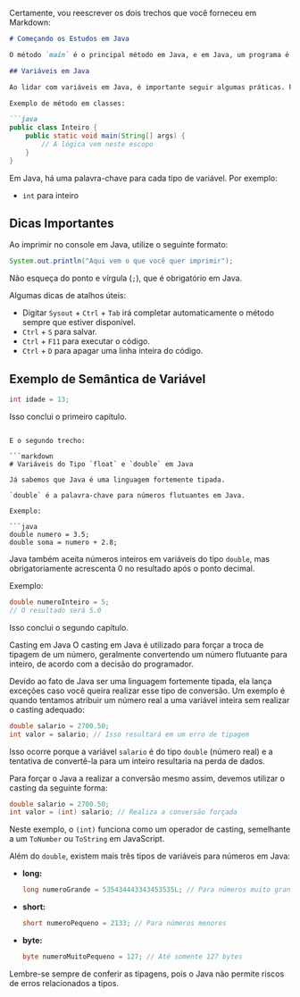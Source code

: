 Certamente, vou reescrever os dois trechos que você forneceu em Markdown:

```markdown
# Começando os Estudos em Java

O método `main` é o principal método em Java, e em Java, um programa é composto principalmente por métodos. Java é uma linguagem de programação fortemente tipada.

## Variáveis em Java

Ao lidar com variáveis em Java, é importante seguir algumas práticas. Por exemplo, iniciar uma aplicação com pacotes para diferenciar entre diferentes aplicações. O nome do pacote deve começar, por convenção, com letra minúscula.

Exemplo de método em classes:

```java
public class Inteiro {
    public static void main(String[] args) {
        // A lógica vem neste escopo
    }
}
```

Em Java, há uma palavra-chave para cada tipo de variável. Por exemplo:

- `int` para inteiro

## Dicas Importantes

Ao imprimir no console em Java, utilize o seguinte formato:

```java
System.out.println("Aqui vem o que você quer imprimir");
```

Não esqueça do ponto e vírgula (`;`), que é obrigatório em Java.

Algumas dicas de atalhos úteis:

- Digitar `Sysout` + `Ctrl` + `Tab` irá completar automaticamente o método sempre que estiver disponível.
- `Ctrl` + `S` para salvar.
- `Ctrl` + `F11` para executar o código.
- `Ctrl` + `D` para apagar uma linha inteira do código.

## Exemplo de Semântica de Variável

```java
int idade = 13;
```

Isso conclui o primeiro capítulo.
```

E o segundo trecho:

```markdown
# Variáveis do Tipo `float` e `double` em Java

Já sabemos que Java é uma linguagem fortemente tipada.

`double` é a palavra-chave para números flutuantes em Java.

Exemplo:

```java
double numero = 3.5;
double soma = numero + 2.8;
```

Java também aceita números inteiros em variáveis do tipo `double`, mas obrigatoriamente acrescenta 0 no resultado após o ponto decimal.

Exemplo:

```java
double numeroInteiro = 5;
// O resultado será 5.0
```

Isso conclui o segundo capítulo.


Casting em Java
O casting em Java é utilizado para forçar a troca de tipagem de um número, geralmente convertendo um número flutuante para inteiro, de acordo com a decisão do programador.

Devido ao fato de Java ser uma linguagem fortemente tipada, ela lança exceções caso você queira realizar esse tipo de conversão. Um exemplo é quando tentamos atribuir um número real a uma variável inteira sem realizar o casting adequado:

```java
double salario = 2700.50;
int valor = salario; // Isso resultará em um erro de tipagem
```

Isso ocorre porque a variável `salario` é do tipo `double` (número real) e a tentativa de convertê-la para um inteiro resultaria na perda de dados.

Para forçar o Java a realizar a conversão mesmo assim, devemos utilizar o casting da seguinte forma:

```java
double salario = 2700.50;
int valor = (int) salario; // Realiza a conversão forçada
```

Neste exemplo, o `(int)` funciona como um operador de casting, semelhante a um `ToNumber` ou `ToString` em JavaScript.

Além do `double`, existem mais três tipos de variáveis para números em Java:

- **long:**
  
  ```java
  long numeroGrande = 535434443343453535L; // Para números muito grandes, acima de 2 terabytes
  ```

- **short:**
  
  ```java
  short numeroPequeno = 2133; // Para números menores
  ```

- **byte:**
  
  ```java
  byte numeroMuitoPequeno = 127; // Até somente 127 bytes
  ```

Lembre-se sempre de conferir as tipagens, pois o Java não permite riscos de erros relacionados a tipos.



